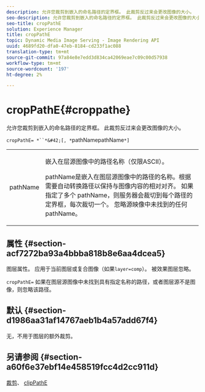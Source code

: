 ```yaml
---
description: 允许您裁剪到嵌入的命名路径的定界框。 此裁剪反过来会更改图像的大小。
seo-description: 允许您裁剪到嵌入的命名路径的定界框。 此裁剪反过来会更改图像的大小。
seo-title: cropPathE
solution: Experience Manager
title: cropPathE
topic: Dynamic Media Image Serving - Image Rendering API
uuid: 4689fd20-dfa0-47eb-8184-cd233f1ac088
translation-type: tm+mt
source-git-commit: 97a84e8e7edd3d834ca42069eae7c09c00d57938
workflow-type: tm+mt
source-wordcount: '197'
ht-degree: 2%

---
```



# cropPathE{#croppathe}

允许您裁剪到嵌入的命名路径的定界框。 此裁剪反过来会更改图像的大小。

`cropPathE= *``*&#42;[, *`pathNamepathName`*]`

<table id="table_598304852E844456AB3AC9FF1F178B71"> 
 <tbody> 
  <tr> 
   <td colname="col1"> <p><span class="codeph"><span class="varname"> pathName</span></span> </p> </td> 
   <td colname="col2"> <p>嵌入在层源图像中的路径名称（仅限ASCII）。 </p> <p> <span class="codeph"><span class="varname"> </span></span> pathName是嵌入在图层源图像中的路径的名称。根据需要自动转换路径以保持与图像内容的相对对齐。 如果指定了多个<span class="codeph"><span class="varname"> pathName</span></span>，则服务器会裁切到每个路径的定界框，每次裁切一个。 忽略源映像中未找到的任何<span class="codeph"><span class="varname"> pathName</span></span>。 </p> </td> 
  </tr> 
 </tbody> 
</table>

## 属性 {#section-acf7272ba93a4bbba818b8e6aa4dcea5}

图层属性。 应用于当前图层或复合图像（如果`layer=comp`）。 被效果图层忽略。

`cropPathE=` 如果在图层源图像中未找到具有指定名称的路径，或者图层源不是图像，则忽略该路径。

## 默认 {#section-d1986aa31af14767aeb1b4a57add67f4}

无，不用于图层的额外裁剪。

## 另请参阅 {#section-a60f6e37ebf14e458519fcc4d2cc911d}

[裁剪](../../../../../is-api/http-ref/image-serving-api-ref/c-http-protocol-reference/c-command-reference/r-crop.md#reference-6fd0f6399966446ab4425ce050572eab)、 [clipPathE](../../../../../is-api/http-ref/image-serving-api-ref/c-http-protocol-reference/c-command-reference/r-clippath.md#reference-8139b1b52dc54749b51b109521ddf83d)
